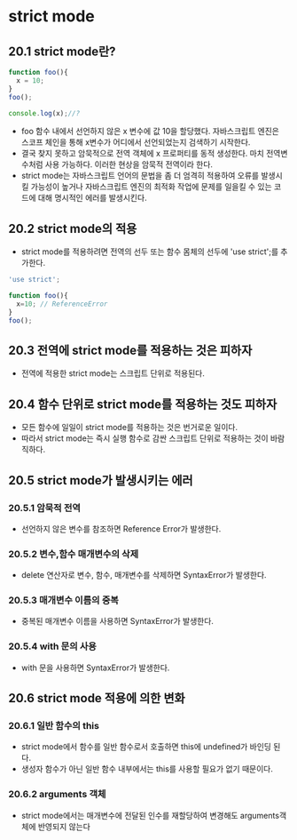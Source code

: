 # strict mode
## 20.1 strict mode란?
```js
function foo(){
  x = 10;
}
foo();

console.log(x);//?
```
- foo 함수 내에서 선언하지 않은 x 변수에 값 10을 할당했다. 자바스크립트 엔진은 스코프 체인을 통해 x변수가 어디에서 선언되었는지 검색하기 시작한다.
- 결국 찾지 못하고 암묵적으로 전역 객체에 x 프로퍼티를 동적 생성한다. 마치 전역변수처럼 사용 가능하다. 이러한 현상을 암묵적 전역이라 한다.
- strict mode는 자바스크립트 언어의 문법을 좀 더 엄격히 적용하여 오류를 발생시킬 가능성이 높거나 자바스크립트 엔진의 최적화 작업에 문제를 일을킬 수 있는 코드에 대해 명시적인 에러를 발생시킨다.
## 20.2 strict mode의 적용
- strict mode를 적용하려면 전역의 선두 또는 함수 몸체의 선두에 'use strict';를 추가한다.
```js
'use strict';

function foo(){
  x=10; // ReferenceError
}
foo();
```

## 20.3 전역에 strict mode를 적용하는 것은 피하자
- 전역에 적용한 strict mode는 스크립트 단위로 적용된다.
## 20.4 함수 단위로 strict mode를 적용하는 것도 피하자
- 모든 함수에 일일이 strict mode를 적용하는 것은 번거로운 일이다.
- 따라서 strict mode는 즉시 실행 함수로 감싼 스크립트 단위로 적용하는 것이 바람직하다.
## 20.5 strict mode가 발생시키는 에러
### 20.5.1 암묵적 전역
- 선언하지 않은 변수를 참조하면 Reference Error가 발생한다.
### 20.5.2 변수,함수 매개변수의 삭제
- delete 연산자로 변수, 함수, 매개변수를 삭제하면 SyntaxError가 발생한다.
### 20.5.3 매개변수 이름의 중복
- 중복된 매개변수 이름을 사용하면 SyntaxError가 발생한다.
### 20.5.4 with 문의 사용
- with 문을 사용하면 SyntaxError가 발생한다.
## 20.6 strict mode 적용에 의한 변화
### 20.6.1 일반 함수의 this
- strict mode에서 함수를 일반 함수로서 호출하면 this에 undefined가 바인딩 된다.
- 생성자 함수가 아닌 일반 함수 내부에서는 this를 사용할 필요가 없기 때문이다.
### 20.6.2 arguments 객체
- strict mode에서는 매개변수에 전달된 인수를 재할당하여 변경해도 arguments객체에 반영되지 않는다
